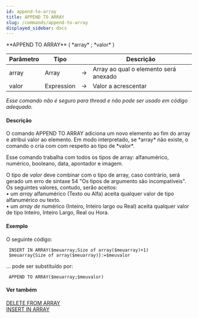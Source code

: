 ```yaml
---
id: append-to-array
title: APPEND TO ARRAY
slug: /commands/append-to-array
displayed_sidebar: docs
---
```


<!--REF #_command_.APPEND TO ARRAY.Syntax-->**APPEND TO ARRAY** ( *array* ; *valor* )<!-- END REF-->
<!--REF #_command_.APPEND TO ARRAY.Params-->
| Parâmetro | Tipo |  | Descrição |
| --- | --- | --- | --- |
| array | Array | &#8594;  | Array ao qual o elemento será anexado |
| valor | Expression | &#8594;  | Valor a acrescentar |

<!-- END REF-->

*Esse comando não é seguro para thread e não pode ser usado em código adequado.*


#### Descrição 

<!--REF #_command_.APPEND TO ARRAY.Summary-->O comando APPEND TO ARRAY adiciona um novo elemento ao fim do array e atribui valor ao elemento.<!-- END REF--> Em modo interpretado, se *array* não existe, o comando o cria com com respeito ao tipo de *valor*. 

Esse comando trabalha com todos os tipos de array: alfanumérico, numérico, booleano, data, apontador e imagem. 

O tipo de *valor* deve combinar com o tipo de array, caso contrário, será gerado um erro de sintaxe 54 "Os tipos de argumento são incompatíveis". Os seguintes valores, contudo, serão aceitos:   
• um *array* alfanumérico (Texto ou Alfa) aceita qualquer valor de tipo alfanumérico ou texto.   
• um *array de* numérico (Inteiro, Inteiro largo ou Real) aceita qualquer valor de tipo Inteiro, Inteiro Largo, Real ou Hora. 

#### Exemplo 

O seguinte código:

```4d
 INSERT IN ARRAY($meuarray;Size of array($meuarray)+1)
 $meuarray{Size of array($meuarray)}:=$meuvalor
```

... pode ser substituído por:

```4d
 APPEND TO ARRAY($meuarray;$meuvalor)
```

#### Ver também 

[DELETE FROM ARRAY](delete-from-array.md)  
[INSERT IN ARRAY](insert-in-array.md)  